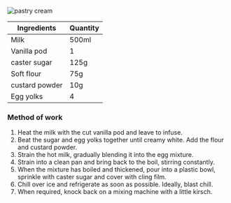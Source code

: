 ![pastry cream](resource:assets/images/basicPastryProducts/pastry_cream.png)


|Ingredients|Quantity|
|-----------|--------|
|Milk|500ml|
|Vanilla pod|1|
|caster sugar|125g|
|Soft flour|75g|
|custard powder|10g|
|Egg yolks|4|


### **Method of work**
1. Heat the milk with the cut vanilla pod and leave to infuse.
2. Beat the sugar and egg yolks together until creamy white. Add the flour and custard powder.
3. Strain the hot milk, gradually blending it into the egg mixture.
4. Strain into a clean pan and bring back to the boil, stirring constantly.
5. When the mixture has boiled and thickened, pour into a plastic bowl, sprinkle with caster sugar and cover with cling film.
6. Chill over ice and refrigerate as soon as possible. Ideally, blast chill.
7. When required, knock back on a mixing machine with a little kirsch.

